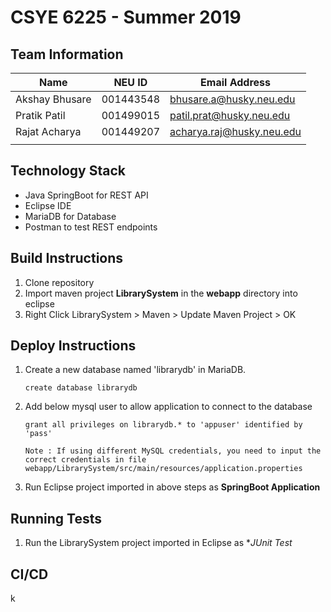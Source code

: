 # CSYE 6225 - Summer 2019

## Team Information

| Name | NEU ID | Email Address |
| --- | --- | --- |
| Akshay Bhusare | 001443548 | bhusare.a@husky.neu.edu |
| Pratik Patil | 001499015 | patil.prat@husky.neu.edu |
| Rajat Acharya  | 001449207 | acharya.raj@husky.neu.edu |
| | | |

## Technology Stack
- Java SpringBoot for REST API
- Eclipse IDE
- MariaDB for Database
- Postman to test REST endpoints

## Build Instructions
1. Clone repository
2. Import maven project **LibrarySystem** in the **webapp** directory into eclipse
3. Right Click LibrarySystem > Maven > Update Maven Project > OK

## Deploy Instructions
1. Create a new database named 'librarydb' in MariaDB.
   ```
   create database librarydb
   ```
2. Add below mysql user to allow application to connect to the database 
   ```
   grant all privileges on librarydb.* to 'appuser' identified by 'pass'
   ```
   ```
   Note : If using different MySQL credentials, you need to input the correct credentials in file webapp/LibrarySystem/src/main/resources/application.properties
   ```
3. Run Eclipse project imported in above steps as **SpringBoot Application**

## Running Tests
1. Run the LibrarySystem project imported in Eclipse as **JUnit Test*

## CI/CD
k


